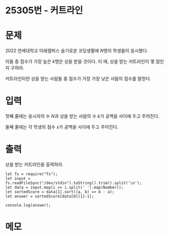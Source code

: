 # 25305번 - 커트라인


# 문제
2022 연세대학교 미래캠퍼스 슬기로운 코딩생활에 
$N$명의 학생들이 응시했다.

이들 중 점수가 가장 높은 
$k$명은 상을 받을 것이다. 이 때, 상을 받는 커트라인이 몇 점인지 구하라.

커트라인이란 상을 받는 사람들 중 점수가 가장 가장 낮은 사람의 점수를 말한다.

# 입력
첫째 줄에는 응시자의 수 
$N$과 상을 받는 사람의 수 
$k$가 공백을 사이에 두고 주어진다.

둘째 줄에는 각 학생의 점수 
$x$가 공백을 사이에 두고 주어진다.

# 출력
상을 받는 커트라인을 출력하라.
```
let fs = require("fs");
let input = fs.readFileSync("/dev/stdin").toString().trim().split('\n');
let data = input.map(i => i.split(' ').map(Number));
let sortedScore = data[1].sort((a, b) => b - a);
let answer = sortedScore[data[0][1]-1];

console.log(answer);
```

# 메모

